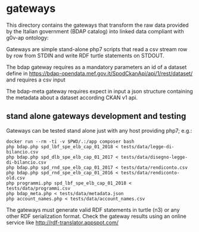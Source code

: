 # gateways

This directory contains the gateways that transform the raw data provided by the Italian government (BDAP catalog) into linked data compliant with g0v-ap ontology:

Gateways are simple stand-alone php7 scripts that read a csv stream row by row from STDIN and write RDF turtle statements on STDOUT. 

The bdap gateway requires as a mandatory parameters an id of a dataset define in https://bdap-opendata.mef.gov.it/SpodCkanApi/api/1/rest/dataset/ and requires a csv input

The bdap-meta gateway requires expect in input a json structure containing the metadata about a dataset according CKAN v1 api.


## stand alone gateways development and testing


Gateways can be tested stand alone just with any host providing php7; e.g.:

```
docker run --rm -ti -v $PWD/.:/app composer bash
php bdap.php spd_lbf_spe_elb_cap_01_2018 < tests/data/legge-di-bilancio.csv
php bdap.php spd_dlb_spe_elb_cap_01_2017 < tests/data/disegno-legge-di-bilancio.csv 
php bdap.php spd_rnd_spe_elb_cap_01_2017 < tests/data/rendiconto.csv 
php bdap.php spd_rnd_spe_elb_cap_01_2016 < tests/data/rendiconto-old.csv 
php programmi.php spd_lbf_spe_elb_cap_01_2018 < tests/data/programmi.csv 
php bdap_meta.php < tests/data/metadata.json 
php account_names.php < tests/data/account_names.csv 
```

The gateways must generate valid RDF statements in turtle (n3) or any other RDF serialization format. Check the gateway results using an online service like http://rdf-translator.appspot.com/
 
